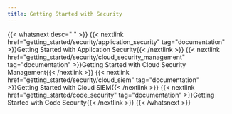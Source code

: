 ```yaml
---
title: Getting Started with Security
---
```


{{< whatsnext desc=" " >}}
    {{< nextlink href="getting_started/security/application_security" tag="documentation" >}}Getting Started with Application Security{{< /nextlink >}}
    {{< nextlink href="getting_started/security/cloud_security_management" tag="documentation" >}}Getting Started with Cloud Security Management{{< /nextlink >}}
    {{< nextlink href="getting_started/security/cloud_siem" tag="documentation" >}}Getting Started with Cloud SIEM{{< /nextlink >}}
    {{< nextlink href="getting_started/code_security" tag="documentation" >}}Getting Started with Code Security{{< /nextlink >}}
{{< /whatsnext >}}
